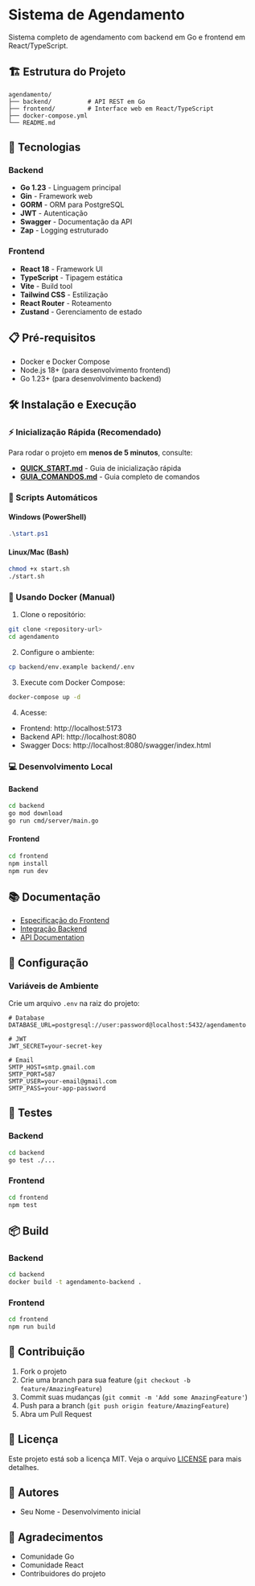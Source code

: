 # Sistema de Agendamento

Sistema completo de agendamento com backend em Go e frontend em React/TypeScript.

## 🏗️ Estrutura do Projeto

```
agendamento/
├── backend/          # API REST em Go
├── frontend/         # Interface web em React/TypeScript
├── docker-compose.yml
└── README.md
```

## 🚀 Tecnologias

### Backend
- **Go 1.23** - Linguagem principal
- **Gin** - Framework web
- **GORM** - ORM para PostgreSQL
- **JWT** - Autenticação
- **Swagger** - Documentação da API
- **Zap** - Logging estruturado

### Frontend
- **React 18** - Framework UI
- **TypeScript** - Tipagem estática
- **Vite** - Build tool
- **Tailwind CSS** - Estilização
- **React Router** - Roteamento
- **Zustand** - Gerenciamento de estado

## 📋 Pré-requisitos

- Docker e Docker Compose
- Node.js 18+ (para desenvolvimento frontend)
- Go 1.23+ (para desenvolvimento backend)

## 🛠️ Instalação e Execução

### ⚡ Inicialização Rápida (Recomendado)

Para rodar o projeto em **menos de 5 minutos**, consulte:
- **[QUICK_START.md](./QUICK_START.md)** - Guia de inicialização rápida
- **[GUIA_COMANDOS.md](./GUIA_COMANDOS.md)** - Guia completo de comandos

### 🚀 Scripts Automáticos

#### Windows (PowerShell)
```powershell
.\start.ps1
```

#### Linux/Mac (Bash)
```bash
chmod +x start.sh
./start.sh
```

### 🐳 Usando Docker (Manual)

1. Clone o repositório:
```bash
git clone <repository-url>
cd agendamento
```

2. Configure o ambiente:
```bash
cp backend/env.example backend/.env
```

3. Execute com Docker Compose:
```bash
docker-compose up -d
```

4. Acesse:
- Frontend: http://localhost:5173
- Backend API: http://localhost:8080
- Swagger Docs: http://localhost:8080/swagger/index.html

### 💻 Desenvolvimento Local

#### Backend
```bash
cd backend
go mod download
go run cmd/server/main.go
```

#### Frontend
```bash
cd frontend
npm install
npm run dev
```

## 📚 Documentação

- [Especificação do Frontend](FRONTEND_SPECIFICATION.md)
- [Integração Backend](BACKEND_INTEGRATION_README.md)
- [API Documentation](http://localhost:8080/swagger/index.html)

## 🔧 Configuração

### Variáveis de Ambiente

Crie um arquivo `.env` na raiz do projeto:

```env
# Database
DATABASE_URL=postgresql://user:password@localhost:5432/agendamento

# JWT
JWT_SECRET=your-secret-key

# Email
SMTP_HOST=smtp.gmail.com
SMTP_PORT=587
SMTP_USER=your-email@gmail.com
SMTP_PASS=your-app-password
```

## 🧪 Testes

### Backend
```bash
cd backend
go test ./...
```

### Frontend
```bash
cd frontend
npm test
```

## 📦 Build

### Backend
```bash
cd backend
docker build -t agendamento-backend .
```

### Frontend
```bash
cd frontend
npm run build
```

## 🤝 Contribuição

1. Fork o projeto
2. Crie uma branch para sua feature (`git checkout -b feature/AmazingFeature`)
3. Commit suas mudanças (`git commit -m 'Add some AmazingFeature'`)
4. Push para a branch (`git push origin feature/AmazingFeature`)
5. Abra um Pull Request

## 📄 Licença

Este projeto está sob a licença MIT. Veja o arquivo [LICENSE](LICENSE) para mais detalhes.

## 👥 Autores

- Seu Nome - Desenvolvimento inicial

## 🙏 Agradecimentos

- Comunidade Go
- Comunidade React
- Contribuidores do projeto